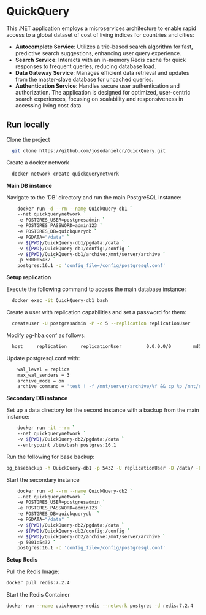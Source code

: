 ﻿
# QuickQuery

This .NET application employs a microservices architecture to enable rapid access to a global dataset of cost of living indices for countries and cities:

- **Autocomplete Service**: Utilizes a trie-based search algorithm for fast, predictive search suggestions, enhancing user query experience.
- **Search Service**: Interacts with an in-memory Redis cache for quick responses to frequent queries, reducing database load.
- **Data Gateway Service**: Manages efficient data retrieval and updates from the master-slave database for uncached queries.
- **Authentication Service**: Handles secure user authentication and authorization.
The application is designed for optimized, user-centric search experiences, focusing on scalability and responsiveness in accessing living cost data.

## Run locally

Clone the project

```bash
  git clone https://github.com/josedanielcr/QuickQuery.git
```

Create a docker network

```bash
  docker network create quickquerynetwork
```

**Main DB instance**

Navigate to the 'DB' directory and run the main PostgreSQL instance:

```bash
    docker run -d --rm --name QuickQuery-db1 `
    --net quickquerynetwork `
    -e POSTGRES_USER=postgresadmin `
    -e POSTGRES_PASSWORD=admin123 `
    -e POSTGRES_DB=quickquerydb `
    -e PGDATA="/data" `
    -v ${PWD}/QuickQuery-db1/pgdata:/data `
    -v ${PWD}/QuickQuery-db1/config:/config `
    -v ${PWD}/QuickQuery-db1/archive:/mnt/server/archive `
    -p 5000:5432 `
    postgres:16.1 -c 'config_file=/config/postgresql.conf'
```

**Setup replication**

Execute the following command to access the main database instance:
```bash
  docker exec -it QuickQuery-db1 bash
```

Create a user with replication capabilities and set a password for them:
```bash
  createuser -U postgresadmin -P -c 5 --replication replicationUser
```

Modify pg-hba.conf as follows:
```bash
  host     replication     replicationUser         0.0.0.0/0        md5
```

Update postgresql.conf with:
```bash
    wal_level = replica
    max_wal_senders = 3
    archive_mode = on
    archive_command = 'test ! -f /mnt/server/archive/%f && cp %p /mnt/server/archive/%f'
```

**Secondary DB instance**

Set up a data directory for the second instance with a backup from the main instance:
```bash
    docker run -it --rm `
    --net quickquerynetwork `
    -v ${PWD}/QuickQuery-db2/pgdata:/data `
    --entrypoint /bin/bash postgres:16.1
```

Run the following for base backup:
```bash
pg_basebackup -h QuickQuery-db1 -p 5432 -U replicationUser -D /data/ -Fp -Xs -R
```

Start the secondary instance
```bash
    docker run -d --rm --name QuickQuery-db2 `
    --net quickquerynetwork `
    -e POSTGRES_USER=postgresadmin `
    -e POSTGRES_PASSWORD=admin123 `
    -e POSTGRES_DB=quickquerydb  `
    -e PGDATA="/data" `
    -v ${PWD}/QuickQuery-db2/pgdata:/data `
    -v ${PWD}/QuickQuery-db2/config:/config `
    -v ${PWD}/QuickQuery-db2/archive:/mnt/server/archive `
    -p 5001:5432 `
    postgres:16.1 -c 'config_file=/config/postgresql.conf'
```

**Setup Redis**

Pull the Redis Image:
```bash
docker pull redis:7.2.4
```

Start the Redis Container
```bash
docker run --name quickquery-redis --network postgres -d redis:7.2.4
```

